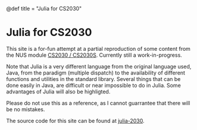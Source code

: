 @def title = "Julia for CS2030"

# Julia for CS2030

This site is a for-fun attempt at a partial reproduction of some content from the NUS module
[CS2030 / CS2030S](https://nus-cs2030-2021-s3.github.io/notes/). Currently still a work-in-progress.

Note that Julia is a very different language from the original language used, Java, from the paradigm
(multiple dispatch) to the availability of different functions and utilities in the standard library.
Several things that can be done easily in Java, are difficult or near impossible to do in Julia. Some
advantages of Julia will also be highligted.

Please do not use this as a reference, as I cannot guarrantee that there will be no mistakes.

The source code for this site can be found at [julia-2030](https://enziokam.github.io/julia-2030/).

